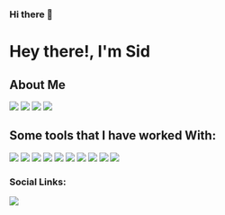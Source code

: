 ### Hi there 👋

<!--
**SIDTK365/SIDTK365** is a ✨ _special_ ✨ repository because its `README.md` (this file) appears on your GitHub profile.

Here are some ideas to get you started:

- 🔭 I’m currently working on ...
- 🌱 I’m currently learning ...
- 👯 I’m looking to collaborate on ...
- 🤔 I’m looking for help with ...
- 💬 Ask me about ...
- 📫 How to reach me: ...
- 😄 Pronouns: ...
- ⚡ Fun fact: ...
-->


 <h1>Hey there!, I'm Sid</h1>
 <h2> About Me</h2>
 <p>
 <img src="https://img.shields.io/badge/Age-20-blue?style=for-the-badge&logo=appveyor">
 <img src="https://img.shields.io/badge/Lives%20in-Bhopal%2C%20India-green?style=for-the-badge&logo=appveyor">
 <img src="https://img.shields.io/badge/Studying%20at-SRM%20IST%20Delhi%20NCR-blue?style=for-the-badge&logo=appveyor">
 <img src="https://img.shields.io/badge/Branch-Computer%20Science%20Engineering-red?style=for-the-badge&logo=appveyor">
 <ul>
  
  </ul>
</p>
<h2>Some tools that I have worked With:</h2>
<p>
<img src="https://img.icons8.com/color/48/000000/amazon-web-services.png"/>
<img src="https://img.icons8.com/color/48/000000/c-plus-plus-logo.png"/>
<img src="https://img.icons8.com/color/48/000000/javascript--v2.png"/>
<img src="https://img.icons8.com/color/40/000000/css-filetype.png"/>
<img src="https://img.icons8.com/color/50/000000/linux--v2.png"/>
<img src="https://img.icons8.com/color/50/000000/c-sharp-logo.png"/>
<img src="https://img.icons8.com/color/48/000000/html-5--v1.png"/>
<img src="https://img.icons8.com/fluent/48/000000/visual-basic.png"/>
<img src="https://img.icons8.com/color/48/000000/c-programming.png"/>
<img src="https://img.icons8.com/color/48/000000/visual-studio-2019.png"/>
 </p>
 <h3>Social Links:</h3>

<a href="https://www.reddit.com/user/STK_365"> <img src="https://img.shields.io/reddit/user-karma/combined/STK_365?style=social?style=for-the-badge&logo=appveyor" ></a>
 
 
